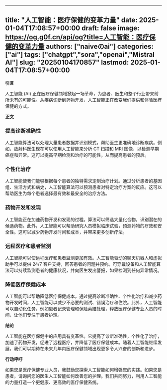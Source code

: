 
---
title: "人工智能：医疗保健的变革力量"
date: 2025-01-04T17:08:57+00:00
draft: false
image: https://og.g0f.cn/api/og?title=人工智能：医疗保健的变革力量
authors: ["naiveのai"]
categories: ["ai"]
tags: ["chatgpt","sora","openai","Mistral AI"]
slug: "20250104170857"
lastmod: 2025-01-04T17:08:57+00:00
---
**引言**

人工智能 (AI) 正在医疗保健领域掀起一场革命，为患者、医生和整个行业带来前所未有的可能性。从疾病诊断到药物开发，人工智能正在改变我们提供和体验医疗保健的方式。

**正文**

### 提高诊断准确性

人工智能算法可以处理大量患者数据并识别模式，帮助医生更准确地诊断疾病。例如，放射科医生现在可以使用人工智能来分析 CT 扫描和 MRI 图像，以检测早期癌症和异常。这可以提高早期检测和治疗的可能性，从而提高患者的预后。

### 个性化治疗

人工智能使我们能够根据每个患者的独特需求定制治疗计划。通过分析患者的基因组、生活方式和病史，人工智能算法可以预测患者对特定治疗方案的反应。这可以帮助医生为每个患者选择最有效和最安全的治疗方法。

### 药物开发和发现

人工智能正在加速药物开发和发现的过程。算法可以筛选大量化合物，识别潜在的候选药物。此外，人工智能可以帮助研究人员模拟临床试验，预测药物的疗效和安全性。这可以减少药物开发时间和成本，并带来更多创新疗法。

### 远程医疗和患者监测

人工智能可以使远程医疗和患者监测更加有效。人工智能驱动的聊天机器人和虚拟助手可以提供 24/7 客户支持，回答患者的问题并预约。可穿戴设备和人工智能算法可以持续监测患者的健康状况，并向医生发出警报，如果检测到任何异常情况。

### 降低医疗保健成本

人工智能可以帮助降低医疗保健成本。通过提高诊断准确性、个性化治疗和减少药物开发时间，人工智能可以减少不必要的测试、错误治疗和住院。此外，人工智能可以自动化任务，例如患者记录管理和保险索赔处理，释放医疗保健专业人员的时间，让他们专注于患者护理。

**结论**

人工智能在医疗保健中的应用具有变革性。它提高了诊断准确性，个性化了治疗，加速了药物开发，促进了远程医疗，并降低了医疗保健成本。随着人工智能继续发展，我们可以期待在未来几年内医疗保健领域出现更多令人兴奋的创新和进步。

**行动呼吁**

如果您是医疗保健专业人员，我鼓励您探索人工智能如何增强您的实践。如果您是患者，请询问您的医生人工智能如何改善您的护理。我们共同努力，利用人工智能的力量打造一个更健康、更高效的医疗保健系统。